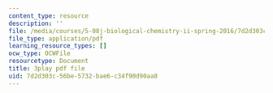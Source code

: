 ```yaml
---
content_type: resource
description: ''
file: /media/courses/5-08j-biological-chemistry-ii-spring-2016/7d2d303c56be5732bae6c34f90d90aa8_0dJS3YUxeXI.pdf
file_type: application/pdf
learning_resource_types: []
ocw_type: OCWFile
resourcetype: Document
title: 3play pdf file
uid: 7d2d303c-56be-5732-bae6-c34f90d90aa8
---
```

